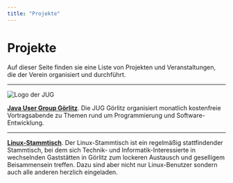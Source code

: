 ```yaml
---
title: "Projekte"
---
```


# Projekte

Auf dieser Seite finden sie eine Liste von Projekten und Veranstaltungen, die der Verein organisiert und durchführt.

---

![Logo der JUG](https://www.jug-gr.de/images/logo.png)


**[Java User Group Görlitz](/projekte/jug)**. Die JUG Görlitz organisiert monatlich kostenfreie Vortragsabende zu Themen
rund um Programmierung und Software-Entwicklung.

---

**[Linux-Stammtisch](/projekte/linux-stammtisch)**. Der Linux-Stammtisch ist ein regelmäßig stattfindender Stammtisch, bei
dem sich Technik- und Informatik-Interessierte in wechselnden Gaststätten in Görlitz zum lockeren Austausch
und geselligem Beisammensein treffen. Dazu sind aber nicht nur Linux-Benutzer sondern auch alle anderen herzlich
eingeladen.
